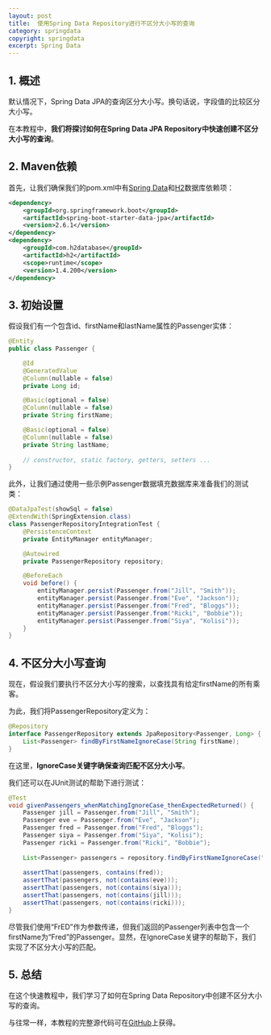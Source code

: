```yaml
---
layout: post
title:  使用Spring Data Repository进行不区分大小写的查询
category: springdata
copyright: springdata
excerpt: Spring Data
---
```


## 1. 概述

默认情况下，Spring Data JPA的查询区分大小写。换句话说，字段值的比较区分大小写。

在本教程中，**我们将探讨如何在Spring Data JPA Repository中快速创建不区分大小写的查询**。

## 2. Maven依赖

首先，让我们确保我们的pom.xml中有[Spring Data](https://www.baeldung.com/the-persistence-layer-with-spring-data-jpa)和[H2](https://www.baeldung.com/java-in-memory-databases)数据库依赖项：

```xml
<dependency>
    <groupId>org.springframework.boot</groupId>
    <artifactId>spring-boot-starter-data-jpa</artifactId>
    <version>2.6.1</version>
</dependency>
<dependency>
    <groupId>com.h2database</groupId>
    <artifactId>h2</artifactId>
    <scope>runtime</scope>
    <version>1.4.200</version>
</dependency>
```

## 3. 初始设置

假设我们有一个包含id、firstName和lastName属性的Passenger实体：

```java
@Entity
public class Passenger {

    @Id
    @GeneratedValue
    @Column(nullable = false)
    private Long id;

    @Basic(optional = false)
    @Column(nullable = false)
    private String firstName;

    @Basic(optional = false)
    @Column(nullable = false)
    private String lastName;
    
    // constructor, static factory, getters, setters ...
}
```

此外，让我们通过使用一些示例Passenger数据填充数据库来准备我们的测试类：

```java
@DataJpaTest(showSql = false)
@ExtendWith(SpringExtension.class)
class PassengerRepositoryIntegrationTest {
    @PersistenceContext
    private EntityManager entityManager;

    @Autowired
    private PassengerRepository repository;

    @BeforeEach
    void before() {
        entityManager.persist(Passenger.from("Jill", "Smith"));
        entityManager.persist(Passenger.from("Eve", "Jackson"));
        entityManager.persist(Passenger.from("Fred", "Bloggs"));
        entityManager.persist(Passenger.from("Ricki", "Bobbie"));
        entityManager.persist(Passenger.from("Siya", "Kolisi"));
    }
}
```

## 4. 不区分大小写查询

现在，假设我们要执行不区分大小写的搜索，以查找具有给定firstName的所有乘客。

为此，我们将PassengerRepository定义为：

```java
@Repository
interface PassengerRepository extends JpaRepository<Passenger, Long> {
    List<Passenger> findByFirstNameIgnoreCase(String firstName);
}
```

在这里，**IgnoreCase关键字确保查询匹配不区分大小写**。

我们还可以在JUnit测试的帮助下进行测试：

```java
@Test
void givenPassengers_whenMatchingIgnoreCase_thenExpectedReturned() {
	Passenger jill = Passenger.from("Jill", "Smith");
	Passenger eve = Passenger.from("Eve", "Jackson");
	Passenger fred = Passenger.from("Fred", "Bloggs");
	Passenger siya = Passenger.from("Siya", "Kolisi");
	Passenger ricki = Passenger.from("Ricki", "Bobbie");
	
	List<Passenger> passengers = repository.findByFirstNameIgnoreCase("FrED");
	
	assertThat(passengers, contains(fred));
	assertThat(passengers, not(contains(eve)));
	assertThat(passengers, not(contains(siya)));
	assertThat(passengers, not(contains(jill)));
	assertThat(passengers, not(contains(ricki)));
}
```

尽管我们使用“FrED”作为参数传递，但我们返回的Passenger列表中包含一个firstName为“Fred”的Passenger。显然，在IgnoreCase关键字的帮助下，我们实现了不区分大小写的匹配。

## 5. 总结

在这个快速教程中，我们学习了如何在Spring Data Repository中创建不区分大小写的查询。

与往常一样，本教程的完整源代码可在[GitHub](https://github.com/tuyucheng7/taketoday-tutorial4j/tree/master/spring-data-modules)上获得。